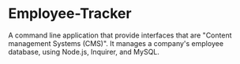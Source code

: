 # Employee-Tracker
A command line application that provide interfaces that are "Content management Systems (CMS)".  It manages a company's employee database, using Node.js, Inquirer, and MySQL.

